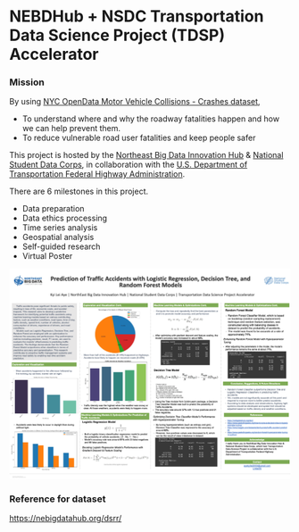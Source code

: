 # NEBDHub + NSDC Transportation Data Science Project (TDSP) Accelerator

### Mission
By using [NYC OpenData Motor Vehicle Collisions - Crashes dataset](https://data.cityofnewyork.us/Public-Safety/Motor-Vehicle-Collisions-Crashes/h9gi-nx95/about_data),
- To understand where and why the roadway fatalities happen and how we can help prevent them.
- To reduce vulnerable road user fatalities and keep people safer

This project is hosted by the [Northeast Big Data Innovation Hub](https://nebigdatahub.org/about/) &amp; [National Student Data Corps](https://nebigdatahub.org/nsdc/), in collaboration with the [U.S. Department of Transportation Federal Highway Administration](https://highways.dot.gov/).

There are 6 milestones in this project.
* Data preparation
* Data ethics processing
* Time series analysis
* Geospatial analysis
* Self-guided research 
* Virtual Poster 

![](./TDSP_Poster.png)
### Reference for dataset
https://nebigdatahub.org/dsrr/
